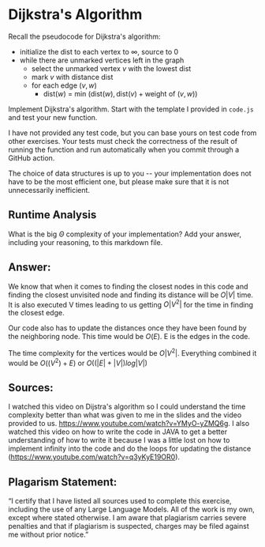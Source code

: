 # Dijkstra's Algorithm

Recall the pseudocode for Dijkstra's algorithm:
- initialize the dist to each vertex to $\infty$, source to 0
- while there are unmarked vertices left in the graph
    - select the unmarked vertex $v$ with the lowest dist
    - mark $v$ with distance dist
    - for each edge $(v,w)$
        - dist($w$) = min $\left(\textrm{dist}(w), \textrm{dist}(v) + \textrm{weight of }(v, w)\right)$

Implement Dijkstra's algorithm. Start with the template I provided in `code.js`
and test your new function.

I have not provided any test code, but you can base yours on test code from
other exercises. Your tests must check the correctness of the result of running
the function and run automatically when you commit through a GitHub action.

The choice of data structures is up to you -- your implementation does not have
to be the most efficient one, but please make sure that it is not unnecessarily
inefficient.

## Runtime Analysis

What is the big $\Theta$ complexity of your implementation? Add your
answer, including your reasoning, to this markdown file.

## Answer:

We know that when it comes to finding the closest nodes in this code and finding the closest unvisited node and finding its distance will be $O|V|$ time. It is also executed V times leading to us getting $O|V^2|$ for the time in finding the closest edge. 

Our code also has to update the distances once they have been found by the neighboring node. This time would be $O(E)$. E is the edges in the code. 

The time complexity for the vertices would be $O|V^2|$. Everything combined it would be $O((V^2)+E)$ or $O((|E| + |V|)log|V|)$


## Sources:
I watched this video on Dijstra's algorithm so I could understand the time complexity better than what was given to me in the slides and the video provided to us. https://www.youtube.com/watch?v=YMyO-yZMQ6g. I also watched this video on how to write the code in JAVA to get a better understanding of how to write it because I was a little lost on how to implement infinity into the code and do the loops for updating the distance (https://www.youtube.com/watch?v=q3yKyE19OR0). 

## Plagarism Statement: 
“I certify that I have listed all sources used to complete this exercise, including the use of any Large Language Models. All of the work is my own, except where stated otherwise. I am aware that plagiarism carries severe penalties and that if plagiarism is suspected, charges may be filed against me without prior notice.”
